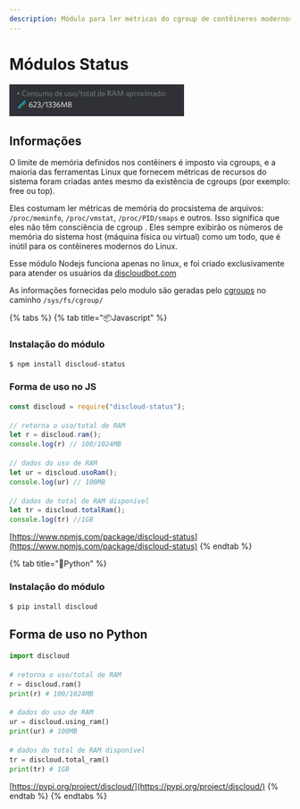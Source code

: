 ```yaml
---
description: Módulo para ler métricas do cgroup de contêineres modernos Linux
---
```


# Módulos Status

![](../../.gitbook/assets/image%20%2825%29%20%281%29%20%281%29.png)

## Informações

O limite de memória definidos nos contêiners é imposto via cgroups, e a maioria das ferramentas Linux que fornecem métricas de recursos do sistema foram criadas antes mesmo da existência de cgroups \(por exemplo: free ou top\).

Eles costumam ler métricas de memória do procsistema de arquivos: `/proc/meminfo`, `/proc/vmstat`, `/proc/PID/smaps` e outros. Isso significa que eles não têm consciência de cgroup . Eles sempre exibirão os números de memória do sistema host \(máquina física ou virtual\) como um todo, que é inútil para os contêineres modernos do Linux.

Esse módulo Nodejs funciona apenas no linux, e foi criado exclusivamente para atender os usuários da [discloudbot.com](https://discloudbot.com/)

As informações fornecidas pelo modulo são geradas pelo [cgroups](https://www.kernel.org/doc/Documentation/cgroup-v1/) no caminho `/sys/fs/cgroup/`

{% tabs %}
{% tab title="📦Javascript" %}
### Instalação do módulo

```bash
$ npm install discloud-status
```

### Forma de uso no JS

```javascript
const discloud = require("discloud-status");

// retorna o uso/total de RAM
let r = discloud.ram();
console.log(r) // 100/1024MB

// dados do uso de RAM
let ur = discloud.usoRam();
console.log(ur) // 100MB

// dados do total de RAM disponível
let tr = discloud.totalRam();
console.log(tr) //1GB
```

[https://www.npmjs.com/package/discloud-status](https://www.npmjs.com/package/discloud-status)
{% endtab %}

{% tab title="🐍Python" %}
### Instalação do módulo 

```bash
$ pip install discloud
```

## Forma de uso no Python

```python
import discloud

# retorna o uso/total de RAM
r = discloud.ram()
print(r) # 100/1024MB

# dados do uso de RAM
ur = discloud.using_ram()
print(ur) # 100MB

# dados do total de RAM disponível
tr = discloud.total_ram()
print(tr) # 1GB
```

[https://pypi.org/project/discloud/](https://pypi.org/project/discloud/)
{% endtab %}
{% endtabs %}



